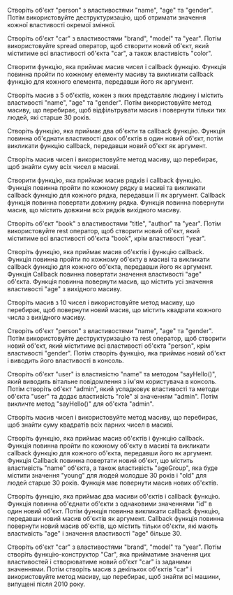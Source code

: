Створіть об'єкт "person" з властивостями "name", "age" та "gender". Потім
використовуйте деструктуризацію, щоб отримати значення кожної властивості
окремої змінної.

Створіть об'єкт "car" з властивостями "brand", "model" та "year". Потім
використовуйте spread оператор, щоб створити новий об'єкт, який міститиме всі
властивості об'єкта "car", а також властивість "color".

Створити функцію, яка приймає масив чисел і callback функцію. Функція повинна
пройти по кожному елементу масиву та викликати callback функцію для кожного
елемента, передавши його як аргумент.

Створіть масив з 5 об'єктів, кожен з яких представляє людину і містить
властивості "name", "age" та "gender". Потім використовуйте метод масиву, що
перебирає, щоб відфільтрувати масив і повернути тільки тих людей, які старше 30
років.

Створіть функцію, яка приймає два об'єкти та callback функцію. Функція повинна
об'єднати властивості двох об'єктів в один новий об'єкт, потім викликати функцію
callback, передавши новий об'єкт як аргумент.

Створіть масив чисел і використовуйте метод масиву, що перебирає, щоб знайти
суму всіх чисел в масиві.

Створити функцію, яка приймає масив рядків і callback функцію. Функція повинна
пройти по кожному рядку в масиві та викликати callback функцію для кожного
рядка, передавши її як аргумент. Callback функція повинна повертати довжину
рядка. Функція повинна повернути масив, що містить довжини всіх рядків вихідного
масиву.

Створіть об'єкт "book" з властивостями "title", "author" та "year". Потім
використовуйте rest оператор, щоб створити новий об'єкт, який міститиме всі
властивості об'єкта "book", крім властивості "year".

Створіть функцію, яка приймає масив об'єктів і функцію callback. Функція повинна
пройти по кожному об'єкту в масиві та викликати callback функцію для кожного
об'єкта, передавши його як аргумент. Функція Callback повинна повертати значення
властивості "age" об'єкта. Функція повинна повернути масив, що містить усі
значення властивості "age" з вихідного масиву.

Створіть масив з 10 чисел і використовуйте метод масиву, що перебирає, щоб
повернути новий масив, що містить квадрати кожного числа з вихідного масиву.

Створіть об'єкт "person" з властивостями "name", "age" та "gender". Потім
використовуйте деструктуризацію та rest оператор, щоб створити новий об'єкт,
який міститиме всі властивості об'єкта "person", крім властивості "gender".
Потім створіть функцію, яка приймає новий об'єкт і виводить його властивості в
консоль.

Створіть об'єкт "user" із властивістю "name" та методом "sayHello()", який
виводить вітальне повідомлення з ім'ям користувача в консоль. Потім створіть
об'єкт "admin", який успадковує властивості та методи об'єкта "user" та додає
властивість "role" зі значенням "admin". Потім викличте метод "sayHello()" для
об'єкта "admin".

Створіть масив чисел і використовуйте метод масиву, що перебирає, щоб знайти
суму квадратів всіх парних чисел в масиві.

Створіть функцію, яка приймає масив об'єктів і функцію callback. Функція повинна
пройти по кожному об'єкту в масиві та викликати callback функцію для кожного
об'єкта, передавши його як аргумент. Функція Callback повинна повертати новий
об'єкт, що містить властивість "name" об'єкта, а також властивість "ageGroup",
яка буде містити значення "young" для людей молодше 30 років і "old" для людей
старше 30 років. Функція має повернути масив нових об'єктів.

Створіть функцію, яка приймає два масиви об'єктів і callback функцію. Функція
повинна об'єднати об'єкти з однаковими значеннями "id" в один новий об'єкт.
Потім функція повинна викликати callback функцію, передавши новий масив об'єктів
як аргумент. Callback функція повинна повернути новий масив об'єктів, що містить
тільки об'єкти, які мають властивість "age" і значення властивості "age"
більше 30.

Створіть об'єкт "car" з властивостями "brand", "model" та "year". Потім створіть
функцію-конструктор "Car", яка прийматиме значення цих властивостей і
створюватиме новий об'єкт "car" із заданими значеннями. Потім створіть масив з
декількох об'єктів "car" і використовуйте метод масиву, що перебирає, щоб знайти
всі машини, випущені після 2010 року.
